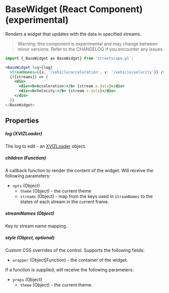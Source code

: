 # BaseWidget (React Component) (experimental)

Renders a widget that updates with the data in specified streams.

> Warning: this component is experimental and may change between minor versions. Refer to the
> CHANGELOG if you encounter any issues.

```jsx
import {_BaseWidget as BaseWidget} from 'streetscape.gl';

<BaseWidget log={log}
  streamNames={{a: '/vehicle/acceleration', v: '/vehicle/velocity'}} />
  {({streams}) => (
    <div>
      <div><b>Acceleration:</b> {stream.a.data}</div>
      <div><b>Velocity:</b> {stream.v.data}</div>
    </div>
  )}
</BaseWidget>
```

## Properties

##### log (XVIZLoader)

The log to edit - an [XVIZLoader](/docs/api-reference/xviz-loader-interface.md) object.

##### children (Function)

A callback function to render the content of the widget. Will receive the following parameters:

- `opts` (Object)
  - `theme` (Object) - the current theme
  - `streams` (Object) - map from the keys used in `streamNames` to the states of each stream in the
    current frame.

##### streamNames (Object)

Key to stream name mapping.

##### style (Object, optional)

Custom CSS overrides of the control. Supports the following fields:

- `wrapper` (Object|Function) - the container of the widget.

If a function is supplied, will receive the following parameters:

- `props` (Object)
  - `theme` (Object) - the current theme.
